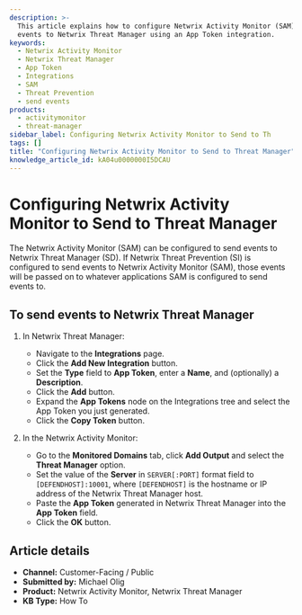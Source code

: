 ```yaml
---
description: >-
  This article explains how to configure Netwrix Activity Monitor (SAM) to send
  events to Netwrix Threat Manager using an App Token integration.
keywords:
  - Netwrix Activity Monitor
  - Netwrix Threat Manager
  - App Token
  - Integrations
  - SAM
  - Threat Prevention
  - send events
products:
  - activitymonitor
  - threat-manager
sidebar_label: Configuring Netwrix Activity Monitor to Send to Th
tags: []
title: "Configuring Netwrix Activity Monitor to Send to Threat Manager"
knowledge_article_id: kA04u0000000I5DCAU
---
```


# Configuring Netwrix Activity Monitor to Send to Threat Manager

The Netwrix Activity Monitor (SAM) can be configured to send events to Netwrix Threat Manager (SD). If Netwrix Threat Prevention (SI) is configured to send events to Netwrix Activity Monitor (SAM), those events will be passed on to whatever applications SAM is configured to send events to.

## To send events to Netwrix Threat Manager

1. In Netwrix Threat Manager:
   - Navigate to the **Integrations** page.
   - Click the **Add New Integration** button.
   - Set the **Type** field to **App Token**, enter a **Name**, and (optionally) a **Description**.
   - Click the **Add** button.
   - Expand the **App Tokens** node on the Integrations tree and select the App Token you just generated.
   - Click the **Copy Token** button.

2. In the Netwrix Activity Monitor:
   - Go to the **Monitored Domains** tab, click **Add Output** and select the **Threat Manager** option.
   - Set the value of the **Server** in `SERVER[:PORT]` format field to `[DEFENDHOST]:10001`, where `[DEFENDHOST]` is the hostname or IP address of the Netwrix Threat Manager host.
   - Paste the **App Token** generated in Netwrix Threat Manager into the **App Token** field.
   - Click the **OK** button.

## Article details

- **Channel:** Customer-Facing / Public
- **Submitted by:** Michael Olig
- **Product:** Netwrix Activity Monitor, Netwrix Threat Manager
- **KB Type:** How To
